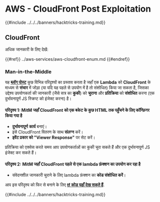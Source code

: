 # AWS - CloudFront Post Exploitation

{{#include ../../../banners/hacktricks-training.md}}

## CloudFront

अधिक जानकारी के लिए देखें:

{{#ref}}
../aws-services/aws-cloudfront-enum.md
{{#endref}}

### Man-in-the-Middle

यह [**ब्लॉग पोस्ट**](https://medium.com/@adan.alvarez/how-attackers-can-misuse-aws-cloudfront-access-to-make-it-rain-cookies-acf9ce87541c) कुछ विभिन्न परिदृश्यों का प्रस्ताव करता है जहाँ एक **Lambda** को **CloudFront** के माध्यम से **संचार** में जोड़ा (या यदि यह पहले से उपयोग में है तो संशोधित) किया जा सकता है, जिसका उद्देश्य उपयोगकर्ता की जानकारी (जैसे सत्र का **कुकी**) को **चुराना** और **प्रतिक्रिया** को **संशोधित** करना (एक दुर्भावनापूर्ण JS स्क्रिप्ट को इंजेक्ट करना) है।

#### परिदृश्य 1: MitM जहाँ CloudFront को एक बकेट के कुछ HTML तक पहुँचने के लिए कॉन्फ़िगर किया गया है

- **दुर्भावनापूर्ण** **कार्य** बनाएं।
- इसे CloudFront वितरण के साथ **संलग्न** करें।
- **इवेंट प्रकार को "Viewer Response"** पर सेट करें।

प्रतिक्रिया को एक्सेस करते समय आप उपयोगकर्ताओं का कुकी चुरा सकते हैं और एक दुर्भावनापूर्ण JS इंजेक्ट कर सकते हैं।

#### परिदृश्य 2: MitM जहाँ CloudFront पहले से एक lambda फ़ंक्शन का उपयोग कर रहा है

- संवेदनशील जानकारी चुराने के लिए lambda फ़ंक्शन का **कोड संशोधित करें**।

आप इस परिदृश्य को फिर से बनाने के लिए [**tf कोड यहाँ देख सकते हैं**](https://github.com/adanalvarez/AWS-Attack-Scenarios/tree/main).

{{#include ../../../banners/hacktricks-training.md}}
